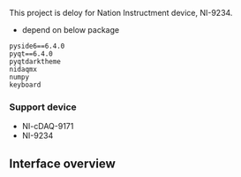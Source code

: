 This project is deloy for Nation Instructment device, NI-9234.


- depend on below package
```
pyside6==6.4.0
pyqt==6.4.0
pyqtdarktheme
nidaqmx
numpy
keyboard
```

### Support device
- NI-cDAQ-9171
- NI-9234


## Interface overview
